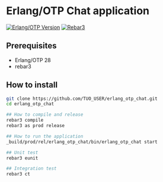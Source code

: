# Erlang/OTP Chat application
[![Erlang/OTP Version](https://img.shields.io/badge/erlang-26%2B-blue)](https://www.erlang.org)
[![Rebar3](https://img.shields.io/badge/rebar3-3.25%2B-orange)](https://rebar3.org)

## Prerequisites
- Erlang/OTP 28
- rebar3

## How to install
```bash
git clone https://github.com/TUO_USER/erlang_otp_chat.git
cd erlang_otp_chat

## How to compile and release
rebar3 compile
rebar3 as prod release

## How to run the application
_build/prod/rel/erlang_otp_chat/bin/erlang_otp_chat start

## Unit test
rebar3 eunit

## Integration test 
rebar3 ct
